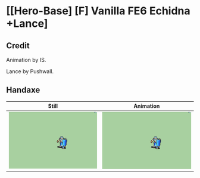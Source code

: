 # [\[Hero-Base\] \[F\] Vanilla FE6 Echidna +Lance]

## Credit

Animation by IS.

Lance by Pushwall.

## Handaxe

| Still | Animation |
| :---: | :-------: |
| ![Handaxe still](./Handaxe_000.png) | ![Handaxe animation](./Handaxe.gif) |
